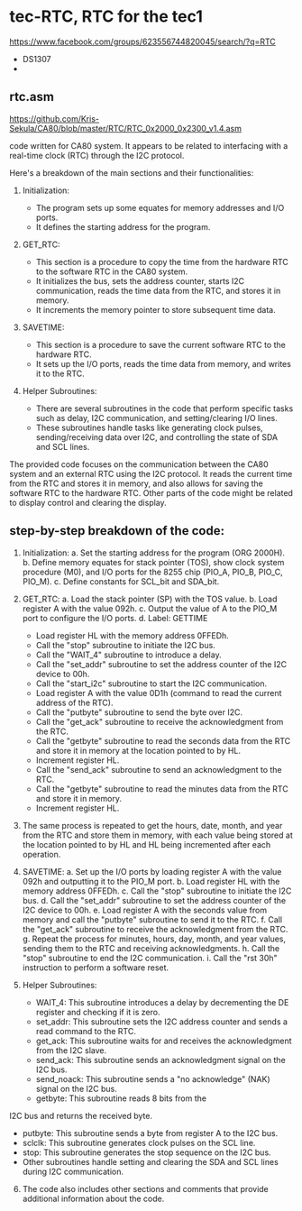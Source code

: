 # tec-RTC, RTC for the tec1

https://www.facebook.com/groups/623556744820045/search/?q=RTC
  

- DS1307
- 
## rtc.asm
 https://github.com/Kris-Sekula/CA80/blob/master/RTC/RTC_0x2000_0x2300_v1.4.asm

 code written for CA80 system. It appears to be related to interfacing with a real-time clock (RTC) through the I2C protocol.

Here's a breakdown of the main sections and their functionalities:

1. Initialization:
   - The program sets up some equates for memory addresses and I/O ports.
   - It defines the starting address for the program.

2. GET_RTC:
   - This section is a procedure to copy the time from the hardware RTC to the software RTC in the CA80 system.
   - It initializes the bus, sets the address counter, starts I2C communication, reads the time data from the RTC, and stores it in memory.
   - It increments the memory pointer to store subsequent time data.

3. SAVETIME:
   - This section is a procedure to save the current software RTC to the hardware RTC.
   - It sets up the I/O ports, reads the time data from memory, and writes it to the RTC.

4. Helper Subroutines:
   - There are several subroutines in the code that perform specific tasks such as delay, I2C communication, and setting/clearing I/O lines.
   - These subroutines handle tasks like generating clock pulses, sending/receiving data over I2C, and controlling the state of SDA and SCL lines.

The provided code focuses on the communication between the CA80 system and an external RTC using the I2C protocol. It reads the current time from the RTC and stores it in memory, and also allows for saving the software RTC to the hardware RTC. Other parts of the code might be related to display control and clearing the display.

## step-by-step breakdown of the code:

1. Initialization:
   a. Set the starting address for the program (ORG 2000H).
   b. Define memory equates for stack pointer (TOS), show clock system procedure (M0), and I/O ports for the 8255 chip (PIO_A, PIO_B, PIO_C, PIO_M).
   c. Define constants for SCL_bit and SDA_bit.

2. GET_RTC:
   a. Load the stack pointer (SP) with the TOS value.
   b. Load register A with the value 092h.
   c. Output the value of A to the PIO_M port to configure the I/O ports.
   d. Label: GETTIME
      - Load register HL with the memory address 0FFEDh.
      - Call the "stop" subroutine to initiate the I2C bus.
      - Call the "WAIT_4" subroutine to introduce a delay.
      - Call the "set_addr" subroutine to set the address counter of the I2C device to 00h.
      - Call the "start_i2c" subroutine to start the I2C communication.
      - Load register A with the value 0D1h (command to read the current address of the RTC).
      - Call the "putbyte" subroutine to send the byte over I2C.
      - Call the "get_ack" subroutine to receive the acknowledgment from the RTC.
      - Call the "getbyte" subroutine to read the seconds data from the RTC and store it in memory at the location pointed to by HL.
      - Increment register HL.
      - Call the "send_ack" subroutine to send an acknowledgment to the RTC.
      - Call the "getbyte" subroutine to read the minutes data from the RTC and store it in memory.
      - Increment register HL.

3. The same process is repeated to get the hours, date, month, and year from the RTC and store them in memory, with each value being stored at the location pointed to by HL and HL being incremented after each operation.

4. SAVETIME:
   a. Set up the I/O ports by loading register A with the value 092h and outputting it to the PIO_M port.
   b. Load register HL with the memory address 0FFEDh.
   c. Call the "stop" subroutine to initiate the I2C bus.
   d. Call the "set_addr" subroutine to set the address counter of the I2C device to 00h.
   e. Load register A with the seconds value from memory and call the "putbyte" subroutine to send it to the RTC.
   f. Call the "get_ack" subroutine to receive the acknowledgment from the RTC.
   g. Repeat the process for minutes, hours, day, month, and year values, sending them to the RTC and receiving acknowledgments.
   h. Call the "stop" subroutine to end the I2C communication.
   i. Call the "rst 30h" instruction to perform a software reset.

5. Helper Subroutines:
   - WAIT_4: This subroutine introduces a delay by decrementing the DE register and checking if it is zero.
   - set_addr: This subroutine sets the I2C address counter and sends a read command to the RTC.
   - get_ack: This subroutine waits for and receives the acknowledgment from the I2C slave.
   - send_ack: This subroutine sends an acknowledgment signal on the I2C bus.
   - send_noack: This subroutine sends a "no acknowledge" (NAK) signal on the I2C bus.
   - getbyte: This subroutine reads 8 bits from the

 I2C bus and returns the received byte.
   - putbyte: This subroutine sends a byte from register A to the I2C bus.
   - sclclk: This subroutine generates clock pulses on the SCL line.
   - stop: This subroutine generates the stop sequence on the I2C bus.
   - Other subroutines handle setting and clearing the SDA and SCL lines during I2C communication.

6. The code also includes other sections and comments that provide additional information about the code.

